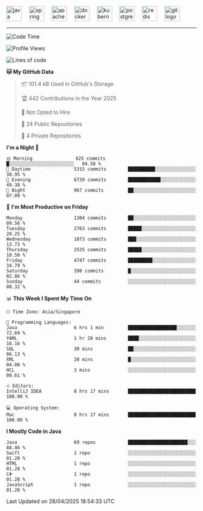 <p align="left">
  <img src="https://cdn.jsdelivr.net/gh/devicons/devicon/icons/java/java-original.svg" height="40" alt="java logo"  />
  <img width="12" />
  <img src="https://cdn.jsdelivr.net/gh/devicons/devicon/icons/spring/spring-original.svg" height="40" alt="spring logo"  />
  <img width="12" />
  <img src="https://cdn.jsdelivr.net/gh/devicons/devicon/icons/apachekafka/apachekafka-original.svg" height="40" alt="apachekafka logo"  />
  <img width="12" />
  <img src="https://cdn.jsdelivr.net/gh/devicons/devicon/icons/docker/docker-original.svg" height="40" alt="docker logo"  />
  <img width="12" />
  <img src="https://cdn.jsdelivr.net/gh/devicons/devicon/icons/kubernetes/kubernetes-plain.svg" height="40" alt="kubernetes logo"  />
  <img width="12" />
  <img src="https://cdn.jsdelivr.net/gh/devicons/devicon/icons/postgresql/postgresql-original.svg" height="40" alt="postgresql logo"  />
  <img width="12" />
  <img src="https://cdn.jsdelivr.net/gh/devicons/devicon/icons/redis/redis-original.svg" height="40" alt="redis logo"  />
  <img width="12" />
  <img src="https://cdn.jsdelivr.net/gh/devicons/devicon/icons/git/git-original.svg" height="40" alt="git logo"  />
</p>


<!--<img src="https://media.giphy.com/media/LnQjpWaON8nhr21vNW/giphy.gif" width="60"> <em><b>I love connecting with different people</b> so if you want to say <b>hi, I'll be happy to meet you more!</b> 😊 </em> -->

---
<!--START_SECTION:waka-->
![Code Time](http://img.shields.io/badge/Code%20Time-2%2C301%20hrs%2018%20mins-blue)

![Profile Views](http://img.shields.io/badge/Profile%20Views-6-blue)

![Lines of code](https://img.shields.io/badge/From%20Hello%20World%20I%27ve%20Written-3.9%20million%20lines%20of%20code-blue)

**🐱 My GitHub Data** 

> 📦 101.4 kB Used in GitHub's Storage 
 > 
> 🏆 442 Contributions in the Year 2025
 > 
> 🚫 Not Opted to Hire
 > 
> 📜 24 Public Repositories 
 > 
> 🔑 4 Private Repositories 
 > 
**I'm a Night 🦉** 

```text
🌞 Morning                625 commits         █░░░░░░░░░░░░░░░░░░░░░░░░   04.58 % 
🌆 Daytime                5315 commits        ██████████░░░░░░░░░░░░░░░   38.95 % 
🌃 Evening                6739 commits        ████████████░░░░░░░░░░░░░   49.38 % 
🌙 Night                  967 commits         ██░░░░░░░░░░░░░░░░░░░░░░░   07.09 % 
```
📅 **I'm Most Productive on Friday** 

```text
Monday                   1304 commits        ██░░░░░░░░░░░░░░░░░░░░░░░   09.56 % 
Tuesday                  2763 commits        █████░░░░░░░░░░░░░░░░░░░░   20.25 % 
Wednesday                1873 commits        ███░░░░░░░░░░░░░░░░░░░░░░   13.73 % 
Thursday                 2525 commits        █████░░░░░░░░░░░░░░░░░░░░   18.50 % 
Friday                   4747 commits        █████████░░░░░░░░░░░░░░░░   34.79 % 
Saturday                 390 commits         █░░░░░░░░░░░░░░░░░░░░░░░░   02.86 % 
Sunday                   44 commits          ░░░░░░░░░░░░░░░░░░░░░░░░░   00.32 % 
```


📊 **This Week I Spent My Time On** 

```text
🕑︎ Time Zone: Asia/Singapore

💬 Programming Languages: 
Java                     6 hrs 1 min         ██████████████████░░░░░░░   72.69 % 
YAML                     1 hr 20 mins        ████░░░░░░░░░░░░░░░░░░░░░   16.16 % 
SQL                      30 mins             ██░░░░░░░░░░░░░░░░░░░░░░░   06.13 % 
XML                      20 mins             █░░░░░░░░░░░░░░░░░░░░░░░░   04.08 % 
HCL                      3 mins              ░░░░░░░░░░░░░░░░░░░░░░░░░   00.61 % 

🔥 Editors: 
IntelliJ IDEA            8 hrs 17 mins       █████████████████████████   100.00 % 

💻 Operating System: 
Mac                      8 hrs 17 mins       █████████████████████████   100.00 % 
```

**I Mostly Code in Java** 

```text
Java                     69 repos            ██████████████████████░░░   88.46 % 
Swift                    1 repo              ░░░░░░░░░░░░░░░░░░░░░░░░░   01.28 % 
HTML                     1 repo              ░░░░░░░░░░░░░░░░░░░░░░░░░   01.28 % 
C#                       1 repo              ░░░░░░░░░░░░░░░░░░░░░░░░░   01.28 % 
JavaScript               1 repo              ░░░░░░░░░░░░░░░░░░░░░░░░░   01.28 % 
```




 Last Updated on 28/04/2025 18:54:33 UTC
<!--END_SECTION:waka-->


<!--
**SimakovIgor/SimakovIgor** is a ✨ _special_ ✨ repository because its `README.md` (this file) appears on your GitHub profile.

Here are some ideas to get you started:

- 🔭 I’m currently working on ...
- 🌱 I’m currently learning ...
- 👯 I’m looking to collaborate on ...
- 🤔 I’m looking for help with ...
- 💬 Ask me about ...
- 📫 How to reach me: ...
- 😄 Pronouns: ...
- ⚡ Fun fact: ...
-->
